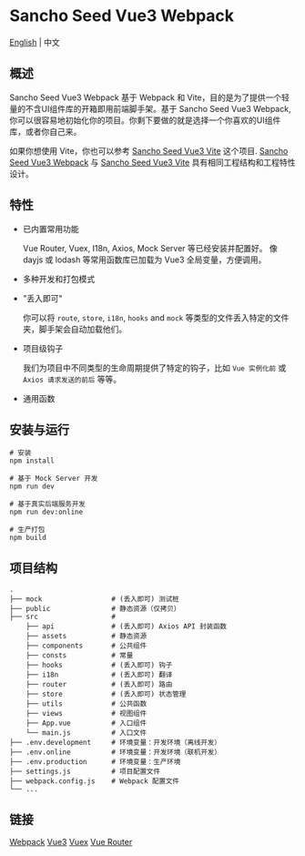 # Sancho Seed Vue3 Webpack

[English](README.md) | 中文

## 概述

Sancho Seed Vue3 Webpack 基于 Webpack 和 Vite，目的是为了提供一个轻量的不含UI组件库的开箱即用前端脚手架。基于 Sancho Seed Vue3 Webpack, 你可以很容易地初始化你的项目。你剩下要做的就是选择一个你喜欢的UI组件库，或者你自己来。

如果你想使用 Vite，你也可以参考 [Sancho Seed Vue3 Vite](https://github.com/enbrau/sancho-seed-vue3-vite) 这个项目. [Sancho Seed Vue3 Webpack](https://github.com/enbrau/sancho-seed-vue3-webpack) 与 [Sancho Seed Vue3 Vite](https://github.com/enbrau/sancho-seed-vue3-vite) 具有相同工程结构和工程特性设计。

## 特性

- 已内置常用功能

  Vue Router, Vuex, I18n, Axios, Mock Server 等已经安装并配置好。 像 dayjs 或 lodash 等常用函数库已加载为 Vue3 全局变量，方便调用。  

- 多种开发和打包模式

- "丢入即可"  

  你可以将 `route`, `store`, `i18n`, `hooks` and `mock` 等类型的文件丢入特定的文件夹，脚手架会自动加载他们。  

- 项目级钩子  

  我们为项目中不同类型的生命周期提供了特定的钩子，比如 `Vue 实例化前` 或 `Axios 请求发送的前后` 等等。  

- 通用函数

## 安装与运行

```
# 安装
npm install

# 基于 Mock Server 开发
npm run dev

# 基于真实后端服务开发
npm run dev:online

# 生产打包
npm build
```

## 项目结构

```
.
├── mock                 # (丢入即可) 测试桩
├── public               # 静态资源（仅拷贝）
├── src                  # 
    ├── api              # (丢入即可) Axios API 封装函数
    ├── assets           # 静态资源
    ├── components       # 公共组件
    ├── consts           # 常量
    ├── hooks            # (丢入即可) 钩子
    ├── i18n             # (丢入即可) 翻译
    ├── router           # (丢入即可) 路由
    ├── store            # (丢入即可) 状态管理
    ├── utils            # 公共函数
    ├── views            # 视图组件
    ├── App.vue          # 入口组件
    └── main.js          # 入口文件
├── .env.development     # 环境变量：开发环境（离线开发）
├── .env.online          # 环境变量：开发环境（联机开发）
├── .env.production      # 环境变量：生产环境
├── settings.js          # 项目配置文件
├── webpack.config.js    # Webpack 配置文件
└── ...
```

## 链接

[Webpack](https://webpack.js.org/guides/)  [Vue3](https://v3.vuejs.org/)  [Vuex](https://next.vuex.vuejs.org/)  [Vue Router](https://router.vuejs.org/)
